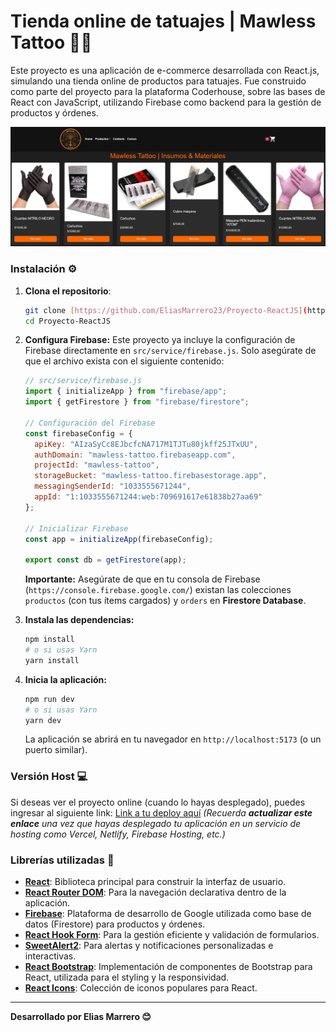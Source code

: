 # Tienda online de tatuajes | Mawless Tattoo 💉🛒

Este proyecto es una aplicación de e-commerce desarrollada con React.js, simulando una tienda online de productos para tatuajes. Fue construido como parte del proyecto para la plataforma Coderhouse, sobre las bases de React con JavaScript, utilizando Firebase como backend para la gestión de productos y órdenes.

![image](/public/app-image.jpg)

### Instalación ⚙️

1.  **Clona el repositorio**:
    ```bash
    git clone [https://github.com/EliasMarrero23/Proyecto-ReactJS](https://github.com/EliasMarrero23/Proyecto-ReactJS)
    cd Proyecto-ReactJS
    ```

2.  **Configura Firebase:**
    Este proyecto ya incluye la configuración de Firebase directamente en `src/service/firebase.js`. Solo asegúrate de que el archivo exista con el siguiente contenido:

    ```javascript
    // src/service/firebase.js
    import { initializeApp } from "firebase/app";
    import { getFirestore } from "firebase/firestore";

    // Configuración del Firebase
    const firebaseConfig = {
      apiKey: "AIzaSyCc8EJbcfcNA717M1TJTu80jkff25JTxUU",
      authDomain: "mawless-tattoo.firebaseapp.com",
      projectId: "mawless-tattoo",
      storageBucket: "mawless-tattoo.firebasestorage.app",
      messagingSenderId: "1033555671244",
      appId: "1:1033555671244:web:709691617e61838b27aa69"
    };

    // Inicializar Firebase
    const app = initializeApp(firebaseConfig);

    export const db = getFirestore(app);
    ```
    **Importante:** Asegúrate de que en tu consola de Firebase (`https://console.firebase.google.com/`) existan las colecciones `productos` (con tus ítems cargados) y `orders` en **Firestore Database**.

3.  **Instala las dependencias:**
    ```bash
    npm install
    # o si usas Yarn
    yarn install
    ```

4.  **Inicia la aplicación:**
    ```bash
    npm run dev
    # o si usas Yarn
    yarn dev
    ```
    La aplicación se abrirá en tu navegador en `http://localhost:5173` (o un puerto similar).

### Versión Host 💻

Si deseas ver el proyecto online (cuando lo hayas desplegado), puedes ingresar al siguiente link: [Link a tu deploy aquí]()
*(Recuerda **actualizar este enlace** una vez que hayas desplegado tu aplicación en un servicio de hosting como Vercel, Netlify, Firebase Hosting, etc.)*

### Librerías utilizadas 📖

* **[React](https://react.dev/)**: Biblioteca principal para construir la interfaz de usuario.
* **[React Router DOM](https://reactrouter.com/en/main)**: Para la navegación declarativa dentro de la aplicación.
* **[Firebase](https://firebase.google.com/)**: Plataforma de desarrollo de Google utilizada como base de datos (Firestore) para productos y órdenes.
* **[React Hook Form](https://react-hook-form.com/)**: Para la gestión eficiente y validación de formularios.
* **[SweetAlert2](https://sweetalert2.github.io/)**: Para alertas y notificaciones personalizadas e interactivas.
* **[React Bootstrap](https://react-bootstrap.netlify.app/)**: Implementación de componentes de Bootstrap para React, utilizada para el styling y la responsividad.
* **[React Icons](https://react-icons.github.io/react-icons/)**: Colección de iconos populares para React.

---

**Desarrollado por Elias Marrero 😊**